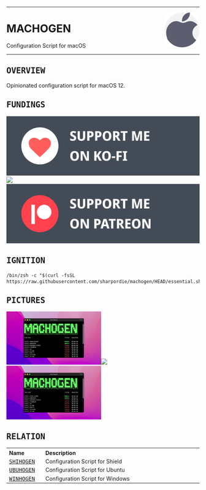 <div><hr>
<a href="../.."><img align="right" height="91" src="assets/logo.png"></a>
<h1>MACHOGEN</h1>
<p>Configuration Script for macOS</p>
<hr></div>

## <samp>OVERVIEW</samp>

Opinionated configuration script for macOS 12.

## <samp>FUNDINGS</samp>

<a href="../.." target="_blank"><img src="https://raw.githubusercontent.com/sharpordie/mybadges/main/src/kofi.svg"></a><img src="https://upload.wikimedia.org/wikipedia/commons/c/ca/1x1.png" width="2%"/><a href="../.." target="_blank"><img src="https://raw.githubusercontent.com/sharpordie/mybadges/main/src/patreon.svg"></a>

## <samp>IGNITION</samp>

```shell
/bin/zsh -c "$(curl -fsSL https://raw.githubusercontent.com/sharpordie/machogen/HEAD/essential.sh)"
```

## <samp>PICTURES</samp>

<a href="assets/img1.png"><img src="assets/img1.png" width="49%"/></a><img src="https://upload.wikimedia.org/wikipedia/commons/c/ca/1x1.png" width="2%"/><a href="assets/img1.png"><img src="assets/img1.png" width="49%"/></a>

## <samp>RELATION</samp>

<table>
  <tr align="left">
    <th>Name</th>
    <th>Description</th>
  </tr>
  <tr>
    <td width="500"><samp><a href="https">SHIHOGEN</a></samp></td>
    <td width="9999">Configuration Script for Shield</td>
  </tr>
  <tr>
    <td><samp><a href="https">UBUHOGEN</a></samp></td>
    <td>Configuration Script for Ubuntu</td>
  </tr>
  <tr>
    <td><samp><a href="https">WINHOGEN</a></samp></td>
    <td>Configuration Script for Windows</td>
  </tr>
</table>
